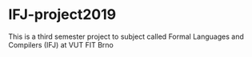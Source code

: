 # IFJ-project2019
This is a third semester project to subject called Formal Languages and Compilers (IFJ) at VUT FIT Brno
